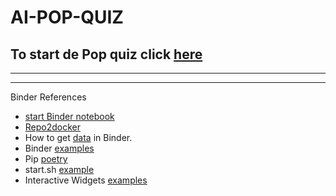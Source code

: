 # AI-POP-QUIZ



## To start de Pop quiz click [here](https://mybinder.org/v2/gh/robvdw/AI-POP-QUIZ/HEAD?labpath=AI-pop-quiz_nov_2022.ipynb)

*********
*********

Binder References

* [start Binder notebook](https://binder.mybinder.ovh/)
* [Repo2docker](https://repo2docker.readthedocs.io/en/latest/config_files.html)
* How to get [data](https://github.com/binder-examples/getting-data) in Binder.
* Binder [examples](https://github.com/binder-examples)
* Pip [poetry](https://python-poetry.org/docs/basic-usage/)
* start.sh [example](https://github.com/jupyter/docker-stacks/tree/8d32a5208ca11ffbe1f92a8464aacdd55863698e/base-notebook)
* Interactive Widgets [examples](https://github.com/jupyter-widgets/ipywidgets/tree/master/docs/source/examples)
